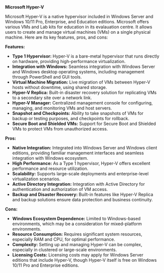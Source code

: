 **Microsoft Hyper-V**

Microsoft Hyper-V is a native hypervisor included in Windows Server and Windows 10/11 Pro, Enterprise, and Education editions. Microsoft offers various VMs and Lab kits for education in its evalauation centre. It allows users to create and manage virtual machines (VMs) on a single physical machine. Here are its key features, pros, and cons:

**Features:**
- **Type 1 Hypervisor:** Hyper-V is a bare-metal hypervisor that runs directly on hardware, providing high-performance virtualization.
- **Integration with Windows:** Seamless integration with Windows Server and Windows desktop operating systems, including management through PowerShell and GUI tools.
- **Virtual Machine Migration:** Live migration of VMs between Hyper-V hosts without downtime, using shared storage.
- **Hyper-V Replica:** Built-in disaster recovery solution for replicating VMs to a secondary site over a network link.
- **Hyper-V Manager:** Centralized management console for configuring, managing, and monitoring VMs and host servers.
- **Snapshot and Checkpoints:** Ability to take snapshots of VMs for backup or testing purposes, and checkpoints for rollback.
- **Secure Boot and Shielded VMs:** Support for Secure Boot and Shielded VMs to protect VMs from unauthorized access.

**Pros:**
- **Native Integration:** Integrated into Windows Server and Windows client editions, providing familiar management interfaces and seamless integration with Windows ecosystem.
- **High Performance:** As a Type 1 hypervisor, Hyper-V offers excellent performance and resource utilization.
- **Scalability:** Supports large-scale deployments and enterprise-level virtualization scenarios.
- **Active Directory Integration:** Integration with Active Directory for authentication and authorization of VM access.
- **Backup and Disaster Recovery:** Built-in features like Hyper-V Replica and backup solutions ensure data protection and business continuity.

**Cons:**
- **Windows Ecosystem Dependence:** Limited to Windows-based environments, which may be a consideration for mixed-platform environments.
- **Resource Consumption:** Requires significant system resources, especially RAM and CPU, for optimal performance.
- **Complexity:** Setting up and managing Hyper-V can be complex, especially in clustered or large-scale environments.
- **Licensing Costs:** Licensing costs may apply for Windows Server editions that include Hyper-V, though Hyper-V itself is free on Windows 10/11 Pro and Enterprise editions.
